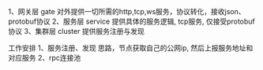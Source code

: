 1、网关层 gate
    对外提供一切所需的http,tcp,ws服务，协议转化，接收json、protobuf协议
2、服务层 service
    提供具体的服务逻辑, tcp服务, 仅接受protobuf协议
3、集群层 cluster
    提供服务注册与发现


工作安排
1、服务注册、发现  思路，节点获取自己的公网ip, 然后上报服务地址和对应服务
2、rpc连接池
